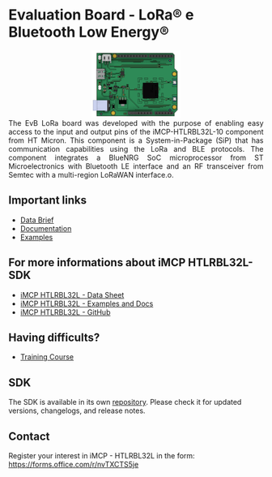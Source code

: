 # Evaluation Board - LoRa® e Bluetooth Low Energy®

<div align="center">
  <img src='./docs/images/evb-lora.png' id="topology" height="35%" width="35%"/>
</div
<br>
<div align="justify">
  The EvB LoRa board was developed with the purpose of enabling easy access to the input and output pins of the iMCP-HTLRBL32L-10 component from HT Micron. This component is a System-in-Package (SiP) that has communication capabilities using the LoRa and BLE protocols. The component integrates a BlueNRG SoC microprocessor from ST Microelectronics with Bluetooth LE interface and an RF transceiver from Semtec with a multi-region LoRaWAN interface.o.
</div>

## Important links

- [Data Brief](https://github.com/Hana-Electronics/EVB-LoRaWAN-HTLRBL32L/blob/main/docs/datacheets/EvB%20LoRa.pdf)
- [Documentation](https://github.com/Hana-Electronics/EVB-LoRaWAN-HTLRBL32L/tree/main/docs)
- [Examples](https://github.com/Hana-Electronics/EVB-LoRaWAN-HTLRBL32L/tree/main/examples)

## For more informations about iMCP HTLRBL32L-SDK

- [iMCP HTLRBL32L - Data Sheet](https://github.com/htmicron/htlrbl32l/blob/documents/HTLRBL32L-Datasheet/DS002%20Rev.00%20-%20Datasheet%20HTLRBL32L-xx.pdf)
- [iMCP HTLRBL32L - Examples and Docs](https://github.com/htmicron/htlrbl32l/tree/SDK)
- [iMCP HTLRBL32L - GitHub](https://github.com/htmicron/htlrbl32l)

## Having difficults?

- [Training Course](https://hanaelectronics.com.br/capacitacao/)

## SDK

The SDK is available in its own [repository](https://github.com/Hana-Electronics/HE-HTLRBL32L-SDK). Please check it for updated versions, changelogs, and release notes.

## Contact

Register your interest in iMCP - HTLRBL32L in the form: https://forms.office.com/r/nvTXCTS5je
